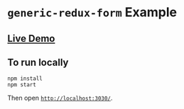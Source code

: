 # `generic-redux-form` Example

## [Live Demo](http://abeauvois.github.io/generic-redux-form/)

## To run locally

```
npm install
npm start
```

Then open [`http://localhost:3030/`](http://localhost:3030/).
